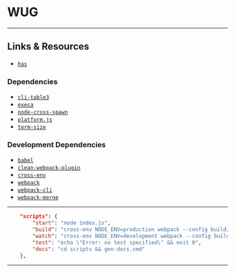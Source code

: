 # WUG

---

## Links & Resources

* [`has`](https://github.com/kdabir/has)

### Dependencies

* [`cli-table3`](https://github.com/cli-table/cli-table3)
* [`execa`](https://github.com/sindresorhus/execa)
* [`node-cross-spawn`](https://github.com/moxystudio/node-cross-spawn)
* [`platform.js`](https://github.com/bestiejs/platform.js)
* [`term-size`](https://github.com/sindresorhus/term-size)

### Development Dependencies

* [`babel`](https://github.com/babel/babel)
* [`clean-webpack-plugin`](https://github.com/johnagan/clean-webpack-plugin)
* [`cross-env`](https://github.com/kentcdodds/cross-env)
* [`webpack`](https://github.com/webpack/webpack)
* [`webpack-cli`](https://github.com/webpack/webpack-cli)
* [`webpack-merge`](https://github.com/survivejs/webpack-merge)

---

```json
    "scripts": {
        "start": "node index.js",
        "build": "cross-env NODE_ENV=production webpack --config build/webpack.prod.js",
        "watch": "cross-env NODE_ENV=development webpack --config build/webpack.dev.js",
        "test": "echo \"Error: no test specified\" && exit 0",
        "docs": "cd scripts && gen-docs.cmd"
    },
```

---
